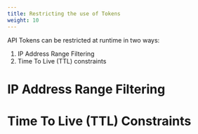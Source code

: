 ```yaml
---
title: Restricting the use of Tokens
weight: 10
---
```


API Tokens can be restricted at runtime in two ways:
1. IP Address Range Filtering
2. Time To Live (TTL) constraints

IP Address Range Filtering
======

Time To Live (TTL) Constraints
======

